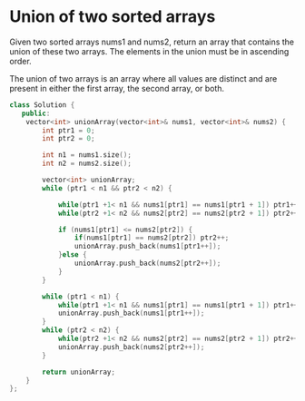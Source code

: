 # Union of two sorted arrays

Given two sorted arrays nums1 and nums2, return an array that contains the union of these two arrays. The elements in the union must be in ascending order.

The union of two arrays is an array where all values are distinct and are present in either the first array, the second array, or both.

```cpp
class Solution {
   public:
    vector<int> unionArray(vector<int>& nums1, vector<int>& nums2) {
        int ptr1 = 0;
        int ptr2 = 0;

        int n1 = nums1.size();
        int n2 = nums2.size();

        vector<int> unionArray;
        while (ptr1 < n1 && ptr2 < n2) {

            while(ptr1 +1< n1 && nums1[ptr1] == nums1[ptr1 + 1]) ptr1++;
            while(ptr2 +1< n2 && nums2[ptr2] == nums2[ptr2 + 1]) ptr2++;

            if (nums1[ptr1] <= nums2[ptr2]) {
                if(nums1[ptr1] == nums2[ptr2]) ptr2++;
                unionArray.push_back(nums1[ptr1++]);
            }else {
                unionArray.push_back(nums2[ptr2++]);
            }
        }

        while (ptr1 < n1) {
            while(ptr1 +1< n1 && nums1[ptr1] == nums1[ptr1 + 1]) ptr1++;
            unionArray.push_back(nums1[ptr1++]);
        }
        while (ptr2 < n2) {
            while(ptr2 +1< n2 && nums2[ptr2] == nums2[ptr2 + 1]) ptr2++;
            unionArray.push_back(nums2[ptr2++]);
        }

        return unionArray;
    }
};
```
